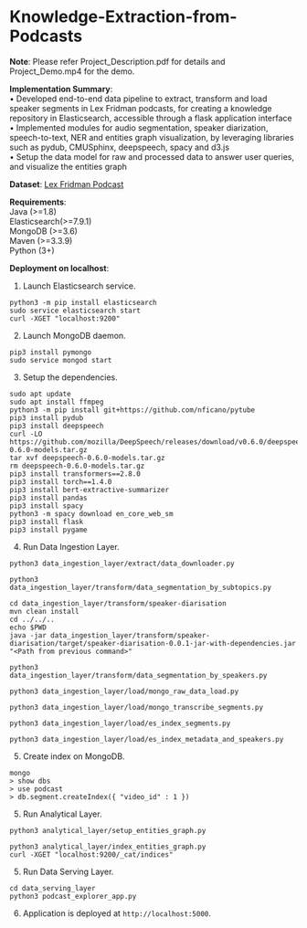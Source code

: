 # Knowledge-Extraction-from-Podcasts

**Note**: Please refer Project_Description.pdf for details and Project_Demo.mp4 for the demo.  

**Implementation Summary**:  
• Developed end-to-end data pipeline to extract, transform and load speaker segments in Lex Fridman podcasts, for creating a knowledge repository in Elasticsearch, accessible through a flask application interface  
• Implemented modules for audio segmentation, speaker diarization, speech-to-text, NER and entities graph visualization, by leveraging libraries such as pydub, CMUSphinx, deepspeech, spacy and d3.js  
• Setup the data model for raw and processed data to answer user queries, and visualize the entities graph  

**Dataset**: [Lex Fridman Podcast](https://www.youtube.com/watch?v=S_AFc_BXht4&list=PLrAXtmErZgOdP_8GztsuKi9nrraNbKKp4)

**Requirements**:  
Java (>=1.8)  
Elasticsearch(>=7.9.1)  
MongoDB (>=3.6)  
Maven (>=3.3.9)  
Python (3+)  

**Deployment on localhost**:  
1) Launch Elasticsearch service.  
```
python3 -m pip install elasticsearch
sudo service elasticsearch start
curl -XGET "localhost:9200"
```
2) Launch MongoDB daemon.  
```
pip3 install pymongo
sudo service mongod start
```
3) Setup the dependencies.  
```
sudo apt update
sudo apt install ffmpeg
python3 -m pip install git+https://github.com/nficano/pytube
pip3 install pydub
pip3 install deepspeech
curl -LO https://github.com/mozilla/DeepSpeech/releases/download/v0.6.0/deepspeech-0.6.0-models.tar.gz
tar xvf deepspeech-0.6.0-models.tar.gz
rm deepspeech-0.6.0-models.tar.gz
pip3 install transformers==2.8.0
pip3 install torch==1.4.0
pip3 install bert-extractive-summarizer
pip3 install pandas
pip3 install spacy
python3 -m spacy download en_core_web_sm
pip3 install flask
pip3 install pygame
```  
4) Run Data Ingestion Layer.  
```
python3 data_ingestion_layer/extract/data_downloader.py

python3 data_ingestion_layer/transform/data_segmentation_by_subtopics.py

cd data_ingestion_layer/transform/speaker-diarisation
mvn clean install
cd ../../..
echo $PWD
java -jar data_ingestion_layer/transform/speaker-diarisation/target/speaker-diarisation-0.0.1-jar-with-dependencies.jar "<Path from previous command>"

python3 data_ingestion_layer/transform/data_segmentation_by_speakers.py

python3 data_ingestion_layer/load/mongo_raw_data_load.py

python3 data_ingestion_layer/load/mongo_transcribe_segments.py

python3 data_ingestion_layer/load/es_index_segments.py

python3 data_ingestion_layer/load/es_index_metadata_and_speakers.py
```
5) Create index on MongoDB.
```
mongo
> show dbs
> use podcast
> db.segment.createIndex({ "video_id" : 1 })
```  
5) Run Analytical Layer.  
```
python3 analytical_layer/setup_entities_graph.py

python3 analytical_layer/index_entities_graph.py
curl -XGET "localhost:9200/_cat/indices"
```  
5) Run Data Serving Layer.  
```
cd data_serving_layer
python3 podcast_explorer_app.py
```  
6) Application is deployed at ```http://localhost:5000```.
